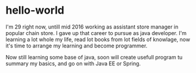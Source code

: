 # hello-world

I'm 29 right now, untill mid 2016 working as assistant store manager in popular chain store. I gave up that career to pursue as java developer. I'm learning a lot whole my life, read lot books from lot fields of knowlage, now it's time to arrange my learning and become programmer.

Now still learning some base of java, soon will create usefull program tu summary my basics, and go on with Java EE or Spring.
